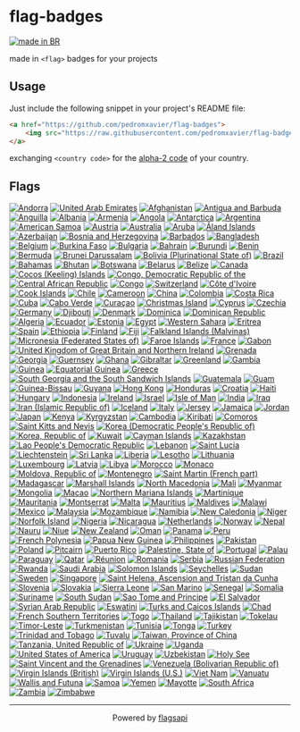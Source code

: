 # flag-badges
<a href="https://github.com/pedromxavier/flag-badges">
    <img src="https://raw.githubusercontent.com/pedromxavier/flag-badges/main/badges/BR.svg" alt="made in BR">
</a>

made in `<flag>` badges for your projects

## Usage

Just include the following snippet in your project's README file:

```html
<a href="https://github.com/pedromxavier/flag-badges">
    <img src="https://raw.githubusercontent.com/pedromxavier/flag-badges/main/badges/<country code>.svg" alt="made in <country code>">
</a>
```

exchanging `<country code>` for the [alpha-2 code](https://en.wikipedia.org/wiki/ISO_3166-1_alpha-2) of your country.

## Flags
[![Andorra](badges/AD.svg)](badges/AD.svg)
[![United Arab Emirates](badges/AE.svg)](badges/AE.svg)
[![Afghanistan](badges/AF.svg)](badges/AF.svg)
[![Antigua and Barbuda](badges/AG.svg)](badges/AG.svg)
[![Anguilla](badges/AI.svg)](badges/AI.svg)
[![Albania](badges/AL.svg)](badges/AL.svg)
[![Armenia](badges/AM.svg)](badges/AM.svg)
[![Angola](badges/AO.svg)](badges/AO.svg)
[![Antarctica](badges/AQ.svg)](badges/AQ.svg)
[![Argentina](badges/AR.svg)](badges/AR.svg)
[![American Samoa](badges/AS.svg)](badges/AS.svg)
[![Austria](badges/AT.svg)](badges/AT.svg)
[![Australia](badges/AU.svg)](badges/AU.svg)
[![Aruba](badges/AW.svg)](badges/AW.svg)
[![Åland Islands](badges/AX.svg)](badges/AX.svg)
[![Azerbaijan](badges/AZ.svg)](badges/AZ.svg)
[![Bosnia and Herzegovina](badges/BA.svg)](badges/BA.svg)
[![Barbados](badges/BB.svg)](badges/BB.svg)
[![Bangladesh](badges/BD.svg)](badges/BD.svg)
[![Belgium](badges/BE.svg)](badges/BE.svg)
[![Burkina Faso](badges/BF.svg)](badges/BF.svg)
[![Bulgaria](badges/BG.svg)](badges/BG.svg)
[![Bahrain](badges/BH.svg)](badges/BH.svg)
[![Burundi](badges/BI.svg)](badges/BI.svg)
[![Benin](badges/BJ.svg)](badges/BJ.svg)
[![Bermuda](badges/BM.svg)](badges/BM.svg)
[![Brunei Darussalam](badges/BN.svg)](badges/BN.svg)
[![Bolivia (Plurinational State of)](badges/BO.svg)](badges/BO.svg)
[![Brazil](badges/BR.svg)](badges/BR.svg)
[![Bahamas](badges/BS.svg)](badges/BS.svg)
[![Bhutan](badges/BT.svg)](badges/BT.svg)
[![Botswana](badges/BW.svg)](badges/BW.svg)
[![Belarus](badges/BY.svg)](badges/BY.svg)
[![Belize](badges/BZ.svg)](badges/BZ.svg)
[![Canada](badges/CA.svg)](badges/CA.svg)
[![Cocos (Keeling) Islands](badges/CC.svg)](badges/CC.svg)
[![Congo, Democratic Republic of the](badges/CD.svg)](badges/CD.svg)
[![Central African Republic](badges/CF.svg)](badges/CF.svg)
[![Congo](badges/CG.svg)](badges/CG.svg)
[![Switzerland](badges/CH.svg)](badges/CH.svg)
[![Côte d'Ivoire](badges/CI.svg)](badges/CI.svg)
[![Cook Islands](badges/CK.svg)](badges/CK.svg)
[![Chile](badges/CL.svg)](badges/CL.svg)
[![Cameroon](badges/CM.svg)](badges/CM.svg)
[![China](badges/CN.svg)](badges/CN.svg)
[![Colombia](badges/CO.svg)](badges/CO.svg)
[![Costa Rica](badges/CR.svg)](badges/CR.svg)
[![Cuba](badges/CU.svg)](badges/CU.svg)
[![Cabo Verde](badges/CV.svg)](badges/CV.svg)
[![Curaçao](badges/CW.svg)](badges/CW.svg)
[![Christmas Island](badges/CX.svg)](badges/CX.svg)
[![Cyprus](badges/CY.svg)](badges/CY.svg)
[![Czechia](badges/CZ.svg)](badges/CZ.svg)
[![Germany](badges/DE.svg)](badges/DE.svg)
[![Djibouti](badges/DJ.svg)](badges/DJ.svg)
[![Denmark](badges/DK.svg)](badges/DK.svg)
[![Dominica](badges/DM.svg)](badges/DM.svg)
[![Dominican Republic](badges/DO.svg)](badges/DO.svg)
[![Algeria](badges/DZ.svg)](badges/DZ.svg)
[![Ecuador](badges/EC.svg)](badges/EC.svg)
[![Estonia](badges/EE.svg)](badges/EE.svg)
[![Egypt](badges/EG.svg)](badges/EG.svg)
[![Western Sahara](badges/EH.svg)](badges/EH.svg)
[![Eritrea](badges/ER.svg)](badges/ER.svg)
[![Spain](badges/ES.svg)](badges/ES.svg)
[![Ethiopia](badges/ET.svg)](badges/ET.svg)
[![Finland](badges/FI.svg)](badges/FI.svg)
[![Fiji](badges/FJ.svg)](badges/FJ.svg)
[![Falkland Islands (Malvinas)](badges/FK.svg)](badges/FK.svg)
[![Micronesia (Federated States of)](badges/FM.svg)](badges/FM.svg)
[![Faroe Islands](badges/FO.svg)](badges/FO.svg)
[![France](badges/FR.svg)](badges/FR.svg)
[![Gabon](badges/GA.svg)](badges/GA.svg)
[![United Kingdom of Great Britain and Northern Ireland](badges/GB.svg)](badges/GB.svg)
[![Grenada](badges/GD.svg)](badges/GD.svg)
[![Georgia](badges/GE.svg)](badges/GE.svg)
[![Guernsey](badges/GG.svg)](badges/GG.svg)
[![Ghana](badges/GH.svg)](badges/GH.svg)
[![Gibraltar](badges/GI.svg)](badges/GI.svg)
[![Greenland](badges/GL.svg)](badges/GL.svg)
[![Gambia](badges/GM.svg)](badges/GM.svg)
[![Guinea](badges/GN.svg)](badges/GN.svg)
[![Equatorial Guinea](badges/GQ.svg)](badges/GQ.svg)
[![Greece](badges/GR.svg)](badges/GR.svg)
[![South Georgia and the South Sandwich Islands](badges/GS.svg)](badges/GS.svg)
[![Guatemala](badges/GT.svg)](badges/GT.svg)
[![Guam](badges/GU.svg)](badges/GU.svg)
[![Guinea-Bissau](badges/GW.svg)](badges/GW.svg)
[![Guyana](badges/GY.svg)](badges/GY.svg)
[![Hong Kong](badges/HK.svg)](badges/HK.svg)
[![Honduras](badges/HN.svg)](badges/HN.svg)
[![Croatia](badges/HR.svg)](badges/HR.svg)
[![Haiti](badges/HT.svg)](badges/HT.svg)
[![Hungary](badges/HU.svg)](badges/HU.svg)
[![Indonesia](badges/ID.svg)](badges/ID.svg)
[![Ireland](badges/IE.svg)](badges/IE.svg)
[![Israel](badges/IL.svg)](badges/IL.svg)
[![Isle of Man](badges/IM.svg)](badges/IM.svg)
[![India](badges/IN.svg)](badges/IN.svg)
[![Iraq](badges/IQ.svg)](badges/IQ.svg)
[![Iran (Islamic Republic of)](badges/IR.svg)](badges/IR.svg)
[![Iceland](badges/IS.svg)](badges/IS.svg)
[![Italy](badges/IT.svg)](badges/IT.svg)
[![Jersey](badges/JE.svg)](badges/JE.svg)
[![Jamaica](badges/JM.svg)](badges/JM.svg)
[![Jordan](badges/JO.svg)](badges/JO.svg)
[![Japan](badges/JP.svg)](badges/JP.svg)
[![Kenya](badges/KE.svg)](badges/KE.svg)
[![Kyrgyzstan](badges/KG.svg)](badges/KG.svg)
[![Cambodia](badges/KH.svg)](badges/KH.svg)
[![Kiribati](badges/KI.svg)](badges/KI.svg)
[![Comoros](badges/KM.svg)](badges/KM.svg)
[![Saint Kitts and Nevis](badges/KN.svg)](badges/KN.svg)
[![Korea (Democratic People's Republic of)](badges/KP.svg)](badges/KP.svg)
[![Korea, Republic of](badges/KR.svg)](badges/KR.svg)
[![Kuwait](badges/KW.svg)](badges/KW.svg)
[![Cayman Islands](badges/KY.svg)](badges/KY.svg)
[![Kazakhstan](badges/KZ.svg)](badges/KZ.svg)
[![Lao People's Democratic Republic](badges/LA.svg)](badges/LA.svg)
[![Lebanon](badges/LB.svg)](badges/LB.svg)
[![Saint Lucia](badges/LC.svg)](badges/LC.svg)
[![Liechtenstein](badges/LI.svg)](badges/LI.svg)
[![Sri Lanka](badges/LK.svg)](badges/LK.svg)
[![Liberia](badges/LR.svg)](badges/LR.svg)
[![Lesotho](badges/LS.svg)](badges/LS.svg)
[![Lithuania](badges/LT.svg)](badges/LT.svg)
[![Luxembourg](badges/LU.svg)](badges/LU.svg)
[![Latvia](badges/LV.svg)](badges/LV.svg)
[![Libya](badges/LY.svg)](badges/LY.svg)
[![Morocco](badges/MA.svg)](badges/MA.svg)
[![Monaco](badges/MC.svg)](badges/MC.svg)
[![Moldova, Republic of](badges/MD.svg)](badges/MD.svg)
[![Montenegro](badges/ME.svg)](badges/ME.svg)
[![Saint Martin (French part)](badges/MF.svg)](badges/MF.svg)
[![Madagascar](badges/MG.svg)](badges/MG.svg)
[![Marshall Islands](badges/MH.svg)](badges/MH.svg)
[![North Macedonia](badges/MK.svg)](badges/MK.svg)
[![Mali](badges/ML.svg)](badges/ML.svg)
[![Myanmar](badges/MM.svg)](badges/MM.svg)
[![Mongolia](badges/MN.svg)](badges/MN.svg)
[![Macao](badges/MO.svg)](badges/MO.svg)
[![Northern Mariana Islands](badges/MP.svg)](badges/MP.svg)
[![Martinique](badges/MQ.svg)](badges/MQ.svg)
[![Mauritania](badges/MR.svg)](badges/MR.svg)
[![Montserrat](badges/MS.svg)](badges/MS.svg)
[![Malta](badges/MT.svg)](badges/MT.svg)
[![Mauritius](badges/MU.svg)](badges/MU.svg)
[![Maldives](badges/MV.svg)](badges/MV.svg)
[![Malawi](badges/MW.svg)](badges/MW.svg)
[![Mexico](badges/MX.svg)](badges/MX.svg)
[![Malaysia](badges/MY.svg)](badges/MY.svg)
[![Mozambique](badges/MZ.svg)](badges/MZ.svg)
[![Namibia](badges/NA.svg)](badges/NA.svg)
[![New Caledonia](badges/NC.svg)](badges/NC.svg)
[![Niger](badges/NE.svg)](badges/NE.svg)
[![Norfolk Island](badges/NF.svg)](badges/NF.svg)
[![Nigeria](badges/NG.svg)](badges/NG.svg)
[![Nicaragua](badges/NI.svg)](badges/NI.svg)
[![Netherlands](badges/NL.svg)](badges/NL.svg)
[![Norway](badges/NO.svg)](badges/NO.svg)
[![Nepal](badges/NP.svg)](badges/NP.svg)
[![Nauru](badges/NR.svg)](badges/NR.svg)
[![Niue](badges/NU.svg)](badges/NU.svg)
[![New Zealand](badges/NZ.svg)](badges/NZ.svg)
[![Oman](badges/OM.svg)](badges/OM.svg)
[![Panama](badges/PA.svg)](badges/PA.svg)
[![Peru](badges/PE.svg)](badges/PE.svg)
[![French Polynesia](badges/PF.svg)](badges/PF.svg)
[![Papua New Guinea](badges/PG.svg)](badges/PG.svg)
[![Philippines](badges/PH.svg)](badges/PH.svg)
[![Pakistan](badges/PK.svg)](badges/PK.svg)
[![Poland](badges/PL.svg)](badges/PL.svg)
[![Pitcairn](badges/PN.svg)](badges/PN.svg)
[![Puerto Rico](badges/PR.svg)](badges/PR.svg)
[![Palestine, State of](badges/PS.svg)](badges/PS.svg)
[![Portugal](badges/PT.svg)](badges/PT.svg)
[![Palau](badges/PW.svg)](badges/PW.svg)
[![Paraguay](badges/PY.svg)](badges/PY.svg)
[![Qatar](badges/QA.svg)](badges/QA.svg)
[![Réunion](badges/RE.svg)](badges/RE.svg)
[![Romania](badges/RO.svg)](badges/RO.svg)
[![Serbia](badges/RS.svg)](badges/RS.svg)
[![Russian Federation](badges/RU.svg)](badges/RU.svg)
[![Rwanda](badges/RW.svg)](badges/RW.svg)
[![Saudi Arabia](badges/SA.svg)](badges/SA.svg)
[![Solomon Islands](badges/SB.svg)](badges/SB.svg)
[![Seychelles](badges/SC.svg)](badges/SC.svg)
[![Sudan](badges/SD.svg)](badges/SD.svg)
[![Sweden](badges/SE.svg)](badges/SE.svg)
[![Singapore](badges/SG.svg)](badges/SG.svg)
[![Saint Helena, Ascension and Tristan da Cunha](badges/SH.svg)](badges/SH.svg)
[![Slovenia](badges/SI.svg)](badges/SI.svg)
[![Slovakia](badges/SK.svg)](badges/SK.svg)
[![Sierra Leone](badges/SL.svg)](badges/SL.svg)
[![San Marino](badges/SM.svg)](badges/SM.svg)
[![Senegal](badges/SN.svg)](badges/SN.svg)
[![Somalia](badges/SO.svg)](badges/SO.svg)
[![Suriname](badges/SR.svg)](badges/SR.svg)
[![South Sudan](badges/SS.svg)](badges/SS.svg)
[![Sao Tome and Principe](badges/ST.svg)](badges/ST.svg)
[![El Salvador](badges/SV.svg)](badges/SV.svg)
[![Syrian Arab Republic](badges/SY.svg)](badges/SY.svg)
[![Eswatini](badges/SZ.svg)](badges/SZ.svg)
[![Turks and Caicos Islands](badges/TC.svg)](badges/TC.svg)
[![Chad](badges/TD.svg)](badges/TD.svg)
[![French Southern Territories](badges/TF.svg)](badges/TF.svg)
[![Togo](badges/TG.svg)](badges/TG.svg)
[![Thailand](badges/TH.svg)](badges/TH.svg)
[![Tajikistan](badges/TJ.svg)](badges/TJ.svg)
[![Tokelau](badges/TK.svg)](badges/TK.svg)
[![Timor-Leste](badges/TL.svg)](badges/TL.svg)
[![Turkmenistan](badges/TM.svg)](badges/TM.svg)
[![Tunisia](badges/TN.svg)](badges/TN.svg)
[![Tonga](badges/TO.svg)](badges/TO.svg)
[![Turkey](badges/TR.svg)](badges/TR.svg)
[![Trinidad and Tobago](badges/TT.svg)](badges/TT.svg)
[![Tuvalu](badges/TV.svg)](badges/TV.svg)
[![Taiwan, Province of China](badges/TW.svg)](badges/TW.svg)
[![Tanzania, United Republic of](badges/TZ.svg)](badges/TZ.svg)
[![Ukraine](badges/UA.svg)](badges/UA.svg)
[![Uganda](badges/UG.svg)](badges/UG.svg)
[![United States of America](badges/US.svg)](badges/US.svg)
[![Uruguay](badges/UY.svg)](badges/UY.svg)
[![Uzbekistan](badges/UZ.svg)](badges/UZ.svg)
[![Holy See](badges/VA.svg)](badges/VA.svg)
[![Saint Vincent and the Grenadines](badges/VC.svg)](badges/VC.svg)
[![Venezuela (Bolivarian Republic of)](badges/VE.svg)](badges/VE.svg)
[![Virgin Islands (British)](badges/VG.svg)](badges/VG.svg)
[![Virgin Islands (U.S.)](badges/VI.svg)](badges/VI.svg)
[![Viet Nam](badges/VN.svg)](badges/VN.svg)
[![Vanuatu](badges/VU.svg)](badges/VU.svg)
[![Wallis and Futuna](badges/WF.svg)](badges/WF.svg)
[![Samoa](badges/WS.svg)](badges/WS.svg)
[![Yemen](badges/YE.svg)](badges/YE.svg)
[![Mayotte](badges/YT.svg)](badges/YT.svg)
[![South Africa](badges/ZA.svg)](badges/ZA.svg)
[![Zambia](badges/ZM.svg)](badges/ZM.svg)
[![Zimbabwe](badges/ZW.svg)](badges/ZW.svg)

---

<div align="center">
    Powered by <a href="https://flagsapi.com">flagsapi</a>
</div>
